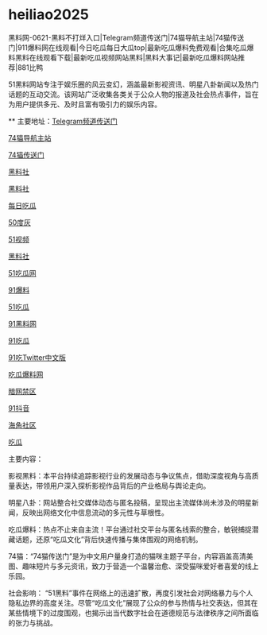 # heiliao2025
黑料网-0621-黑料不打烊入口|Telegram频道传送门|74猫导航主站|74猫传送门|911爆料网在线观看|今日吃瓜每日大瓜top|最新吃瓜爆料免费观看|合集吃瓜爆料黑料在线观看下载|最新吃瓜视频网站黑料|黑料大事记|最新吃瓜爆料网站推荐|881比鸭

51黑料网站专注于娱乐圈的风云变幻，涵盖最新影视资讯、明星八卦新闻以及热门话题的互动交流。该网站广泛收集各类关于公众人物的报道及社会热点事件，旨在为用户提供多元、及时且富有吸引力的娱乐内容。

** 主要地址：<a href="https://74mao.com/">Telegram频道传送门</a>

<a href="https://74mao.com/">74猫导航主站</a>

<a href="https://74mao.com/">74猫传送门</a>

<a href="https://hl4546.pages.dev/">黑料社</a>

<a href="https://pi36-2.pages.dev/">黑料社</a>

<a href="https://cg25-4.pages.dev/">每日吃瓜</a>

<a href="https://pi1-01.pages.dev/">50度灰</a>

<a href="https://hj-1301.pages.dev/">51视频</a>

<a href="https://cg87-02.pages.dev/">黑料社</a>

<a href="https://cg66-4.pages.dev/">51吃瓜网</a>

<a href="https://cg65-01.pages.dev/">91爆料</a>

<a href="https://cg17-5.pages.dev/">51吃瓜</a>

<a href="https://cg96-01.pages.dev/">91黑料网</a>

<a href="https://cg40-3.pages.dev/">91吃瓜</a>

<a href="https://cg28-01.pages.dev/">91吃Twitter中文版</a>

<a href="https://cg765.pages.dev/">吃瓜爆料网</a>

<a href="https://pi87-02.pages.dev/">暗网禁区</a>

<a href="https://dy2-12.pages.dev/">91抖音</a>

<a href="https://hj-1255.pages.dev/">海角社区</a>

<a href="https://pi1-1.pages.dev/">吃瓜</a>


主要内容：

影视黑料：本平台持续追踪影视行业的发展动态与争议焦点，借助深度视角与高质量表达，带领用户深入探析影视作品背后的产业格局与舆论走向。

明星八卦：网站整合社交媒体动态与匿名投稿，呈现出主流媒体尚未涉及的明星新闻，反映出网络文化中信息流动的多元性与草根性。

吃瓜爆料：热点不止来自主流！平台通过社交平台与匿名线索的整合，敏锐捕捉潜藏话题，还原“吃瓜文化”背后快速传播与集体围观的网络机制。

74猫：“74猫传送门”是为中文用户量身打造的猫咪主题子平台，内容涵盖高清美图、趣味短片与多元资讯，致力于营造一个温馨治愈、深受猫咪爱好者喜爱的线上乐园。

社会影响：
“51黑料”事件在网络上的迅速扩散，再度引发社会对网络暴力与个人隐私边界的高度关注。尽管“吃瓜文化”展现了公众的参与热情与社交表达，但其在某些情境下的过度围观，也揭示出当代数字社会在道德规范与法律秩序之间所面临的张力与挑战。
